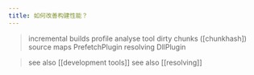 ```yaml
---
title: 如何改善构建性能？
---
```

> incremental builds
> profile
> analyse tool
> dirty chunks ([chunkhash])
> source maps
> PrefetchPlugin
> resolving
> DllPlugin

> see also [[development tools]]
> see also [[resolving]]
